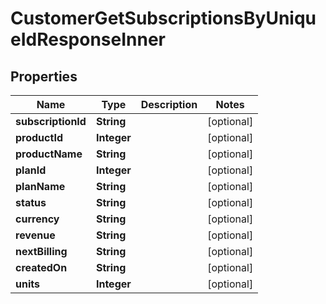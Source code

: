 

# CustomerGetSubscriptionsByUniqueIdResponseInner


## Properties

| Name | Type | Description | Notes |
|------------ | ------------- | ------------- | -------------|
|**subscriptionId** | **String** |  |  [optional] |
|**productId** | **Integer** |  |  [optional] |
|**productName** | **String** |  |  [optional] |
|**planId** | **Integer** |  |  [optional] |
|**planName** | **String** |  |  [optional] |
|**status** | **String** |  |  [optional] |
|**currency** | **String** |  |  [optional] |
|**revenue** | **String** |  |  [optional] |
|**nextBilling** | **String** |  |  [optional] |
|**createdOn** | **String** |  |  [optional] |
|**units** | **Integer** |  |  [optional] |



